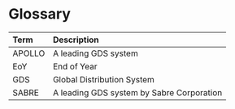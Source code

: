 # Glossary

| Term | Description |
|:-----|:------------|
|APOLLO| A leading GDS system |
|EoY| End of Year |
|GDS| Global Distribution System |
|SABRE| A leading GDS system by Sabre Corporation |
